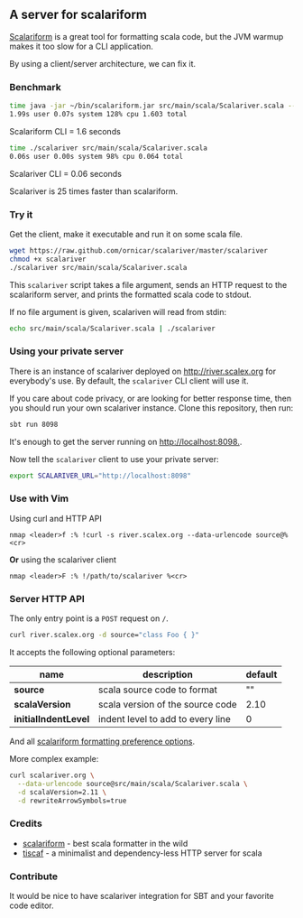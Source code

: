 ## A server for scalariform

[Scalariform](https://github.com/mdr/scalariform) is a great tool for formatting scala code,
but the JVM warmup makes it too slow for a CLI application.

By using a client/server architecture, we can fix it.

### Benchmark

```sh
time java -jar ~/bin/scalariform.jar src/main/scala/Scalariver.scala --stdout  
1.99s user 0.07s system 128% cpu 1.603 total
```
Scalariform CLI = 1.6 seconds

```sh
time ./scalariver src/main/scala/Scalariver.scala
0.06s user 0.00s system 98% cpu 0.064 total
```
Scalariver CLI = 0.06 seconds

Scalariver is 25 times faster than scalariform.

### Try it

Get the client, make it executable and run it on some scala file.
```sh
wget https://raw.github.com/ornicar/scalariver/master/scalariver
chmod +x scalariver
./scalariver src/main/scala/Scalariver.scala
```

This `scalariver` script takes a file argument,
sends an HTTP request to the scalariform server,
and prints the formatted scala code to stdout.

If no file argument is given, scalariven will read from stdin:

```sh
echo src/main/scala/Scalariver.scala | ./scalariver
```

### Using your private server

There is an instance of scalariver deployed on http://river.scalex.org for everybody's use.
By default, the `scalariver` CLI client will use it. 

If you care about code privacy, or are looking for better response time,
then you should run your own scalariver instance.
Clone this repository, then run:

```sh
sbt run 8098
```

It's enough to get the server running on [http://localhost:8098.](http://localhost:8098).

Now tell the `scalariver` client to use your private server:

```sh
export SCALARIVER_URL="http://localhost:8098"
```

### Use with Vim

Using curl and HTTP API
```vim
nmap <leader>f :% !curl -s river.scalex.org --data-urlencode source@%<cr>
```

**Or** using the scalariver client
```vim
nmap <leader>F :% !/path/to/scalariver %<cr>
```

### Server HTTP API

The only entry point is a `POST` request on `/`.

```sh
curl river.scalex.org -d source="class Foo { }"
```

It accepts the following optional parameters:

name | description | default
--- | --- | ---
**source** | scala source code to format | ""
**scalaVersion** | scala version of the source code | 2.10
**initialIndentLevel** | indent level to add to every line | 0

And all [scalariform formatting preference options](https://github.com/mdr/scalariform#preferences).

More complex example:

```sh
curl scalariver.org \
  --data-urlencode source@src/main/scala/Scalariver.scala \
  -d scalaVersion=2.11 \
  -d rewriteArrowSymbols=true
```

### Credits

- [scalariform](https://github.com/mdr/scalariform) - best scala formatter in the wild
- [tiscaf](https://github.com/gnieh/tiscaf) - a minimalist and dependency-less HTTP server for scala

### Contribute

It would be nice to have scalariver integration for SBT and your favorite code editor.
